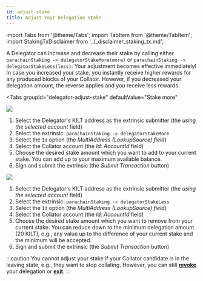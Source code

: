 ```yaml
---
id: adjust-stake
title: Adjust Your Delegation Stake
---
```


import Tabs from '@theme/Tabs';
import TabItem from '@theme/TabItem';
import StakingTxDisclaimer from '../_disclaimer_staking_tx.md';

A Delegator can increase and decrease their stake by calling either  `parachainStaking -> delegatorStakeMore(more)` or `parachainStaking -> delegatorStakeLess(less)`.
Your adjustment becomes effective immediately!
In case you increased your stake, you instantly receive higher rewards for any produced blocks of your Collator.
However, if you decreased your delegation amount, the reverse applies and you receive less rewards.

<StakingTxDisclaimer />

<Tabs
  groupId="delegator-adjust-stake"
  defaultValue="Stake more"
>
<TabItem value="Stake more" label="Stake more">

![](/img/chain/parachainStaking-delegatorStakeMore.png)

1. Select the Delegator's KILT address as the extrinsic submitter (the *using the selected account* field)
2. Select the extrinsic: `parachainStaking -> delegatorStakeMore`
3. Select the `Id` option (the *MultiAddress (LookupSource) field*)
4. Select the Collator account (the *Id: AccountId* field)
5. Choose the desired stake amount which you want to add to your current stake.
You can add up to your maximum available balance.
6. Sign and submit the extrinsic (the *Submit Transaction* button)

</TabItem>
<TabItem value="Stake less" label="Stake less">

![](/img/chain/parachainStaking-delegatorStakeLess.png)

1. Select the Delegator's KILT address as the extrinsic submitter (the *using the selected account* field)
2. Select the extrinsic: `parachainStaking -> delegatorStakeLess`
3. Select the `Id` option (the *MultiAddress (LookupSource) field*)
4. Select the Collator account (the *Id: AccountId* field)
5. Choose the desired stake amount which you want to remove from your current stake.
You can reduce down to the minimum delegation amount (20 KILT), e.g., any value up to the difference of your current stake and the minimum will be accepted.
6. Sign and submit the extrinsic (the *Submit Transaction* button)

</TabItem>
</Tabs>

:::caution
You cannot adjust your stake if your Collator candidate is in the leaving state, e.g., they want to stop collating.
However, you can still [**revoke**](./04_revoke.md) your delegation or [**exit**](./05_exit.md).
:::

